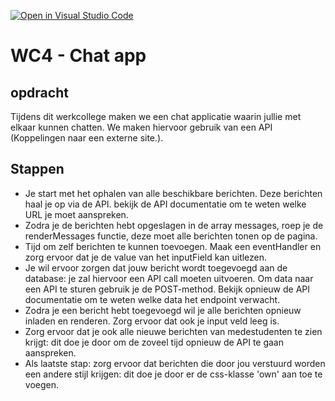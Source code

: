 [![Open in Visual Studio Code](https://classroom.github.com/assets/open-in-vscode-c66648af7eb3fe8bc4f294546bfd86ef473780cde1dea487d3c4ff354943c9ae.svg)](https://classroom.github.com/online_ide?assignment_repo_id=7692951&assignment_repo_type=AssignmentRepo)
# WC4 - Chat app

## opdracht
Tijdens dit werkcollege maken we een chat applicatie waarin jullie met elkaar kunnen chatten.
We maken hiervoor gebruik van een API (Koppelingen naar een externe site.).


## Stappen
* Je start met het ophalen van alle beschikbare berichten. Deze berichten haal je op via de API. bekijk de API documentatie om te weten welke URL je moet aanspreken.  
* Zodra je de berichten hebt opgeslagen in de array messages, roep je de renderMessages functie, deze moet alle berichten tonen op de pagina.
* Tijd om zelf berichten te kunnen toevoegen. Maak een eventHandler en zorg ervoor dat je de value van het inputField kan uitlezen.
* Je wil ervoor zorgen dat jouw bericht wordt toegevoegd aan de database: je zal hiervoor een API call moeten uitvoeren. Om data naar een API te sturen gebruik je de POST-method. Bekijk opnieuw de API documentatie om te weten welke data het endpoint verwacht.
* Zodra je een bericht hebt toegevoegd wil je alle berichten opnieuw inladen en renderen. Zorg ervoor dat ook je input veld leeg is.
* Zorg ervoor dat je ook alle nieuwe berichten van medestudenten te zien krijgt: dit doe je door om de zoveel tijd opnieuw de API te gaan aanspreken.
* Als laatste stap: zorg ervoor dat berichten die door jou verstuurd worden een andere stijl krijgen: dit doe je door er de css-klasse 'own' aan toe te voegen.